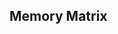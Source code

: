 ## **Memory Matrix**

<!--
1 start screen

data-attributes 
data-атрибуты
позволяют добавить на элемент специальные кастомные значения, которые не должны обрабатываться браузером
data-custom_name="value"
dataset.custom_name - получение значения
https://www.sitepoint.com/how-why-use-html5-custom-data-attributes/
;(() => {
    const menuBtnRef = document.querySelector("[data-menu-button]")
    const mobileMenuRef = document.querySelector("[data-menu]")
    menuBtnRef.addEventListener("click", () => {
        const expanded = menuBtnRef.getAttribute("aria-expanded") === "true" || false
        menuBtnRef.classList.toggle("is-open")
        menuBtnRef.setAttribute("aria-expanded", !expanded)
        mobileMenuRef.classList.toggle("is-open")
    })
})()

button "start" display countdown and then 'go!'

style next btn (play again)

// UNDO
double click undo (toggle 'click')
enabled-disabled in settings


// Settings
Difficulty: hard 400ms; medium 600ms; easy 800ms;
Cursor: anti-cheat;
color: random (default)

// Theme
default light, dark, cyber

// Size:
small 40x40 8 20
medium 50x50 10 25
large 60x60 12 20

// Client Storage:
localStorage.setItem('settings', JSON.stringify(object));
localStorage.clear();
save level
save theme
save quad color

// Alternative field:
random field rotate 90 (3x8 or 8x3)
object properties enable-disable and true-false
game.rotate: {enable, true}

// Extra levels
more than 20
enabled-disabled in settings

-->
